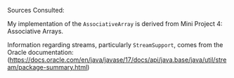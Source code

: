 
Sources Consulted:

My implementation of the `AssociativeArray` is derived from Mini Project 4: Associative Arrays.

Information regarding streams, particularly `StreamSupport`, comes from the Oracle documentation:
(https://docs.oracle.com/en/java/javase/17/docs/api/java.base/java/util/stream/package-summary.html)

